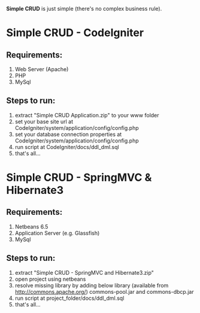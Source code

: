 **Simple CRUD** is just simple (there's no complex business rule).

# Simple CRUD - CodeIgniter #
## Requirements: ##
  1. Web Server (Apache)
  1. PHP
  1. MySql

## Steps to run: ##
  1. extract "Simple CRUD Application.zip" to your www folder
  1. set your base site url at CodeIgniter/system/application/config/config.php
  1. set your database connection properties at CodeIgniter/system/application/config/config.php
  1. run script at CodeIgniter/docs/ddl\_dml.sql
  1. that's all...

# Simple CRUD - SpringMVC & Hibernate3 #
## Requirements: ##
  1. Netbeans 6.5
  1. Application Server (e.g. Glassfish)
  1. MySql

## Steps to run: ##
  1. extract "Simple CRUD - SpringMVC and Hibernate3.zip"
  1. open project using netbeans
  1. resolve missing library by adding below library (available from http://commons.apache.org/) commons-pool.jar and commons-dbcp.jar
  1. run script at project\_folder/docs/ddl\_dml.sql
  1. that's all...